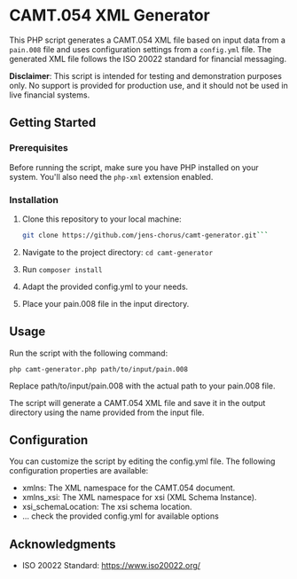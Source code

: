 # CAMT.054 XML Generator

This PHP script generates a CAMT.054 XML file based on input data from a `pain.008` file and uses configuration settings from a `config.yml` file. The generated XML file follows the ISO 20022 standard for financial messaging. 

**Disclaimer**: This script is intended for testing and demonstration purposes only. No support is provided for production use, and it should not be used in live financial systems.


## Getting Started

### Prerequisites

Before running the script, make sure you have PHP installed on your system. You'll also need the `php-xml` extension enabled.

### Installation

1. Clone this repository to your local machine:

   ```bash
   git clone https://github.com/jens-chorus/camt-generator.git```
2. Navigate to the project directory: ```cd camt-generator```
3. Run ```composer install```
4. Adapt the provided config.yml to your needs. 
5. Place your pain.008 file in the input directory.

## Usage
Run the script with the following command:

```php camt-generator.php path/to/input/pain.008```

Replace path/to/input/pain.008 with the actual path to your pain.008 file.

The script will generate a CAMT.054 XML file and save it in the output directory using the name provided from the input file.


## Configuration

You can customize the script by editing the config.yml file. The following configuration properties are available:

- xmlns: The XML namespace for the CAMT.054 document.
- xmlns_xsi: The XML namespace for xsi (XML Schema Instance).
- xsi_schemaLocation: The xsi schema location.
- ... check the provided config.yml for available options


## Acknowledgments
- ISO 20022 Standard: https://www.iso20022.org/
